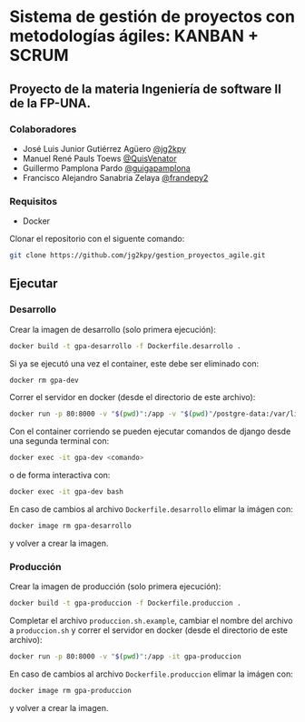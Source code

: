 # Sistema de gestión de proyectos con metodologías ágiles: KANBAN + SCRUM
## Proyecto de la materia Ingeniería de software II de la FP-UNA.

### Colaboradores
* José Luis Junior Gutiérrez Agüero [@jg2kpy](https://github.com/jg2kpy)
* Manuel René Pauls Toews [@QuisVenator](https://github.com/QuisVenator)
* Guillermo Pamplona Pardo [@guigapamplona](https://github.com/guigapamplona)
* Francisco Alejandro Sanabria Zelaya [@frandepy2](https://github.com/frandepy2)

### Requisitos
* Docker

Clonar el repositorio con el siguente comando:
```bash
git clone https://github.com/jg2kpy/gestion_proyectos_agile.git
```

## Ejecutar
### Desarrollo
Crear la imagen de desarrollo (solo primera ejecución):
```bash
docker build -t gpa-desarrollo -f Dockerfile.desarrollo .
```

Si ya se ejecutó una vez el container, este debe ser eliminado con:
```bash
docker rm gpa-dev
```
Correr el servidor en docker (desde el directorio de este archivo):
```bash
docker run -p 80:8000 -v "$(pwd)":/app -v "$(pwd)"/postgre-data:/var/lib/postgresql/14/main -it --name gpa-dev gpa-desarrollo
```

Con el container corriendo se pueden ejecutar comandos de django desde una segunda terminal con:
```bash
docker exec -it gpa-dev <comando>
```
o de forma interactiva con:
```bash
docker exec -it gpa-dev bash
```

En caso de cambios al archivo `Dockerfile.desarrollo` elimar la imágen con:
```bash
docker image rm gpa-desarrollo
```
y volver a crear la imagen.

### Producción
Crear la imagen de producción (solo primera ejecución):
```bash
docker build -t gpa-produccion -f Dockerfile.produccion .
```

Completar el archivo `produccion.sh.example`, cambiar el nombre del archivo a `produccion.sh` 
y correr el servidor en docker (desde el directorio de este archivo):
```bash
docker run -p 80:8000 -v "$(pwd)":/app -it gpa-produccion
```

En caso de cambios al archivo `Dockerfile.produccion` elimar la imágen con:
```bash
docker image rm gpa-produccion
```
y volver a crear la imagen.